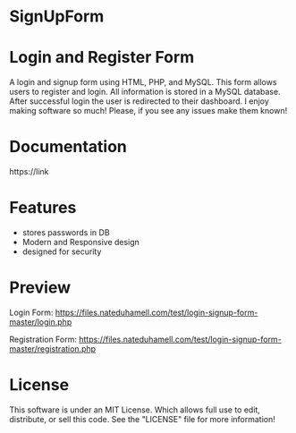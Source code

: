 # SignUpForm

Login and Register Form
====================================

A login and signup form using HTML, PHP, and MySQL. This form allows users to register and login. 
All information is stored in a MySQL database. After successful login the user is redirected to their dashboard.
I enjoy making software so much! Please, if you see any issues make them known!

Documentation
===============
https://link

Features
===============
* stores passwords in DB 
* Modern and Responsive design
* designed for security


Preview
========
Login Form: https://files.nateduhamell.com/test/login-signup-form-master/login.php

Registration Form: https://files.nateduhamell.com/test/login-signup-form-master/registration.php

License
==========
This software is under an MIT License. Which allows full use to edit, distribute, or sell this code.
See the "LICENSE" file for more information!
